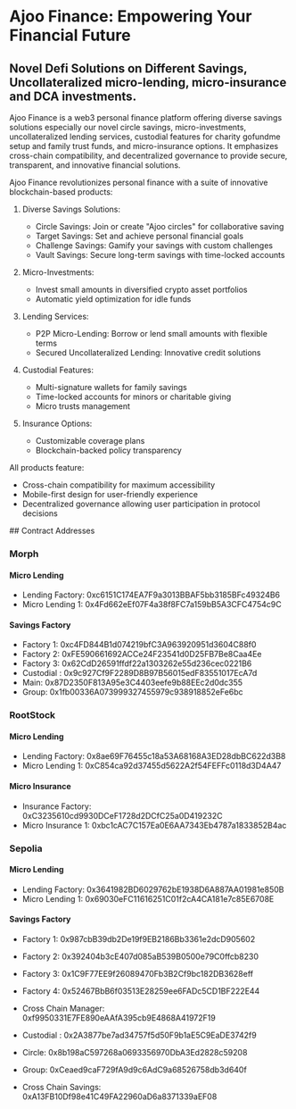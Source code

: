 # Ajoo Finance: Empowering Your Financial Future

## Novel Defi Solutions on Different Savings, Uncollateralized micro-lending, micro-insurance and DCA investments.

Ajoo Finance is a web3 personal finance platform offering diverse savings solutions especially our novel circle savings, micro-investments, uncollateralized lending services, custodial features for charity gofundme setup and family trust funds, and micro-insurance options. It emphasizes cross-chain compatibility, and decentralized governance to provide secure, transparent, and innovative financial solutions.

Ajoo Finance revolutionizes personal finance with a suite of innovative blockchain-based products:

1. Diverse Savings Solutions:

   - Circle Savings: Join or create "Ajoo circles" for collaborative saving
   - Target Savings: Set and achieve personal financial goals
   - Challenge Savings: Gamify your savings with custom challenges
   - Vault Savings: Secure long-term savings with time-locked accounts

2. Micro-Investments:

   - Invest small amounts in diversified crypto asset portfolios
   - Automatic yield optimization for idle funds

3. Lending Services:

   - P2P Micro-Lending: Borrow or lend small amounts with flexible terms
   - Secured Uncollateralized Lending: Innovative credit solutions

4. Custodial Features:

   - Multi-signature wallets for family savings
   - Time-locked accounts for minors or charitable giving
   - Micro trusts management

5. Insurance Options:
   - Customizable coverage plans
   - Blockchain-backed policy transparency

All products feature:

- Cross-chain compatibility for maximum accessibility
- Mobile-first design for user-friendly experience
- Decentralized governance allowing user participation in protocol decisions

## Contract Addresses

### Morph

#### Micro Lending

- Lending Factory: 0xc6151C174EA7F9a3013BBAF5bb3185BFc49324B6
- Micro Lending 1: 0x4Fd662eEf07F4a38f8FC7a159bB5A3CFC4754c9C

#### Savings Factory

- Factory 1: 0xc4FD844B1d074219bfC3A963920951d3604C88f0
- Factory 2: 0xFE590661692ACCe24F23541d0D25FB7Be8Caa4Ee
- Factory 3: 0x62CdD26591ffdf22a1303262e55d236cec0221B6
- Custodial : 0x9c927Cf9F2289D8B97B56015edF83551017EcA7d
- Main: 0x87D2350F813A95e3C4403eefe9b88EEc2d0dc355
- Group: 0x1fb00336A073999327455979c938918852eFe6bc

### RootStock

#### Micro Lending

- Lending Factory: 0x8ae69F76455c18a53A68168A3ED28dbBC622d3B8
- Micro Lending 1: 0xC854ca92d37455d5622A2f54FEFFc0118d3D4A47

#### Micro Insurance

- Insurance Factory: 0xC3235610cd9930DCeF1728d2DCfC25a0D419232C
- Micro Insurance 1: 0xbc1cAC7C157Ea0E6AA7343Eb4787a1833852B4ac

### Sepolia

#### Micro Lending

- Lending Factory: 0x3641982BD6029762bE1938D6A887AA01981e850B
- Micro Lending 1: 0x69030eFC11616251C01f2cA4CA181e7c85E6708E

#### Savings Factory

- Factory 1: 0x987cbB39db2De19f9EB2186Bb3361e2dcD905602
- Factory 2: 0x392404b3cE407d085aB539B0500e79C0ffcb8230
- Factory 3: 0x1C9F77EE9f26089470Fb3B2Cf9bc182DB3628eff
- Factory 4: 0x52467BbB6f03513E28259ee6FADc5CD1BF222E44

- Cross Chain Manager: 0xf9950331E7FE890eAAfA395cb9E4868A41972F19
- Custodial : 0x2A3877be7ad34757f5d50F9b1aE5C9EaDE3742f9
- Circle: 0x8b198aC597268a0693356970DbA3Ed2828c59208
- Group: 0xCeaed9caF729fA9d9c6AdC9a68526758db3d640f
- Cross Chain Savings: 0xA13FB10Df98e41C49FA22960aD6a8371339aEF08
